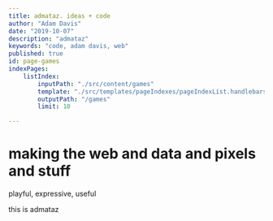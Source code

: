 ```yaml
---
title: admataz. ideas + code
author: "Adam Davis"
date: "2019-10-07"
description: "admataz"
keywords: "code, adam davis, web"
published: true
id: page-games
indexPages: 
    listIndex:
        inputPath: "./src/content/games"
        template: "./src/templates/pageIndexes/pageIndexList.handlebars"
        outputPath: "/games"
        limit: 10

---
```


# making the web and data and pixels and stuff

playful, expressive, useful

this is admataz

